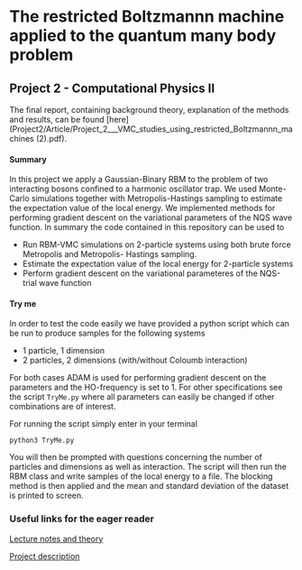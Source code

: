 # The restricted Boltzmannn machine applied to the quantum many body problem
## Project 2 - Computational Physics II
 The final report, containing background theory, explanation of the methods and results, can be found [here](Project2/Article/Project_2___VMC_studies_using_restricted_Boltzmannn_machines (2).pdf).

#### Summary
In this project we apply a Gaussian-Binary RBM to the problem of two interacting bosons confined to a harmonic oscillator trap. We used Monte-Carlo simulations together with Metropolis-Hastings sampling to estimate the expectation value of the local energy. We implemented methods for performing gradient descent on the variational parameters of the NQS wave function. In summary the code contained in this repository can be used to

* Run RBM-VMC simulations on 2-particle systems using both brute force Metropolis and Metropolis- Hastings sampling.
* Estimate the expectation value of the local energy for 2-particle systems
* Perform gradient descent on the variational parameteres of the NQS-trial wave function


#### Try me
In order to test the code easily we have provided a python script which can be run to produce samples for the following systems

* 1 particle, 1 dimension
* 2 particles, 2 dimensions (with/without Coloumb interaction)

For both cases ADAM is used for performing gradient descent on the parameters and the HO-frequency is set to 1. For other specifications see the script ``TryMe.py`` where all parameters can easily be changed if other combinations are of interest.

For running the script simply enter in your terminal

```console
python3 TryMe.py
```  
You will then be prompted with questions concerning the number of particles and dimensions as well as interaction. The script will then run the RBM class and write samples of the local energy to a file. The blocking method is then applied and the mean and standard deviation of the dataset is printed to screen.


### Useful links for the eager reader

[Lecture notes and theory](http://compphysics.github.io/ComputationalPhysics2/doc/LectureNotes/_build/html/intro.html)

[Project description](http://compphysics.github.io/ComputationalPhysics2/doc/Projects/2021/Project2/Project2ML/pdf/Project2ML.pdf)
